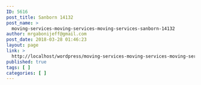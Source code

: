 ```yaml
---
ID: 5616
post_title: Sanborn 14132
post_name: >
  moving-services-moving-services-moving-services-sanborn-14132
author: mrgabonijeff@gmail.com
post_date: 2018-03-28 01:46:23
layout: page
link: >
  http://localhost/wordpress/moving-services-moving-services-moving-services-sanborn-14132/
published: true
tags: [ ]
categories: [ ]
---
```

